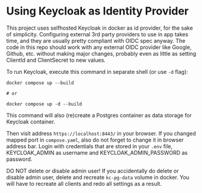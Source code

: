# Using Keycloak as Identity Provider

This project uses selfhosted Keycloak in docker as id provider, for the sake of simplicity. Configuring external 3rd party providers to use in app takes time, and they are usually pretty compliant with OIDC spec anyway. The code in this repo should work with any external OIDC provider like Google, Github, etc. without making major changes, probably even as little as setting ClientId and ClientSecret to new values.

To run Keycloak, execute this command in separate shell (or use `-d` flag):

```
docker compose up --build

# or

docker compose up -d --build
```

This command will also (re)create a Postgres container as data storage for Keycloak container.

Then visit address `https://localhost:8443/` in your browser. If you changed mapped port in `compose.yaml`, also do not forget to change it in browser address bar.
Login with credentials that are stored in your `.env` file, KEYCLOAK_ADMIN as username and KEYCLOAK_ADMIN_PASSWORD as password.

DO NOT delete or disable admin user! If you accidentally do delete or disable admin user, delete and recreate `kc-pg-data` volume in docker. You will have to recreate all clients and redo all settings as a result.
